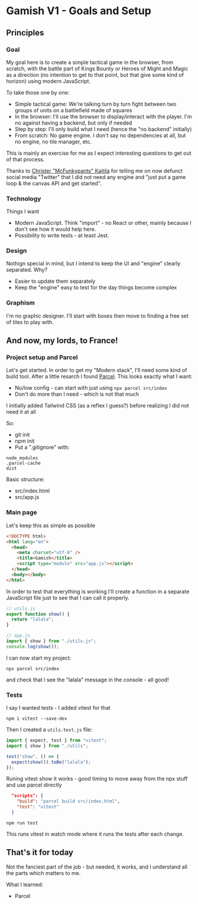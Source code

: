 # Gamish V1 - Goals and Setup

## Principles

### Goal

My goal here is to create a simple tactical game in the browser, from scratch, with the battle part of Kings Bounty or Heroes of Might and Magic as a direction (no intention to get to that point, but that give some kind of horizon) using modern JavaScript.

To take those one by one:

- Simple tactical game: We're talking turn by turn fight between two groups of units on a battlefield made of squares
- In the browser: I'll use the browser to display/interact with the player. I'm no against having a backend, but only if needed
- Step by step: I'll only build what I need (hence the "no backend" initially)
- From scratch: No game engine. I don't say no dependencies at all, but no engine, no tile manager, etc.

This is mainly an exercise for me as I expect interesting questions to get out of that process.

Thanks to [Christer "McFunkypants" Kaitila](https://christerkaitila.com/) for telling me on now defunct social media "Twitter" that I did not need any engine and "just put a game loop & the canvas API and get started".

### Technology

Things I want

- Modern JavaScript. Think "import" - no React or other, mainly because I don't see how it would help here.
- Possibility to write tests - at least Jest.

### Design

Nothign special in mind, but I intend to keep the UI and "engine" clearly separated. Why?

- Easier to update them separately
- Keep the "engine" easy to test for the day things become complex

### Graphism

I'm no graphic designer. I'll start with boxes then move to finding a free set of tiles to play with.

## And now, my lords, to France!

### Project setup and Parcel

Let's get started. In order to get my "Modern stack", I'll need some kind of build tool. After a little resarch I found [Parcel](https://parceljs.org/). This looks exactly what I want:

- No/low config - can start with just using `npx parcel src/index`
- Don't do more than I need - which is not that much

I initially added Tailwind CSS (as a reflex I guess?) before realizing I did not need it at all

So:

- git init
- npm init
- Put a ".gitignore" with:

```gitignore
node_modules
.parcel-cache
dist
```

Basic structure:

- src/index.html
- src/app.js

### Main page

Let's keep this as simple as possible

```html
<!DOCTYPE html>
<html lang="en">
  <head>
    <meta charset="utf-8" />
    <title>Gamish</title>
    <script type="module" src="app.js"></script>
  </head>
  <body></body>
</html>
```

In order to test that everything is working I'll create a function in a separate JavaScript file just to see that I can call it properly.

```javascript
// utils.js
export function show() {
  return "lalala";
}
```

```javascript
// app.js
import { show } from "./utils.js";
console.log(show());
```

I can now start my project:

`npx parcel src/index`

and check that I see the "lalala" message in the console - all good!

### Tests

I say I wanted tests - I added vitest for that

`npm i vitest --save-dev`

Then I created a `utils.test.js` file:

```javascript
import { expect, test } from "vitest";
import { show } from "./utils";

test("show", () => {
  expect(show()).toBe("lalala");
});
```

Runing vitest show it works - good timing to move away from the npx stuff and use parcel directly

```json
  "scripts": {
    "build": "parcel build src/index.html",
    "test": "vitest"
  }
```

`npm run test`

This runs vitest in watch mode where it runs the tests after each change.

## That's it for today

Not the fanciest part of the job - but needed, it works, and I understand all the parts which matters to me.

What I learned:

- Parcel
